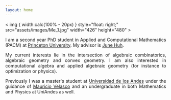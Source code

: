 ```yaml
---
layout: home
---
```




< img {
  width:calc(100% - 20px)
} style="float: right;" src="assets/images/Me_1.jpg" width="426" height="480" >

<p align="justify"> I am a second year PhD student in Applied and Computational Mathematics (PACM) at <a href="https://www.pacm.princeton.edu">Princeton University</a>. My advisor is <a href="https://web.math.princeton.edu/~huh/">June Huh</a>. 

<p align="justify"> My current interests lie in the intersection of algebraic combinatorics, algebraic geometry and convex geometry. I am also interested in computational algebra and applied algebraic geometry (for instance to optimization or physics). </p>
  
<p align="justify"> Previously I was a master's student at <a href="https://matematicas.uniandes.edu.co">Universidad de los Andes</a> under the guidance of <a href="http://wwwprof.uniandes.edu.co/~mvelasco/Velasco.html">Mauricio Velasco</a> and an undergraduate in both Mathematics and Physics at UniAndes as well. </p>

